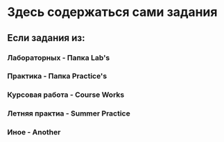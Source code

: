 # Здесь содержаться сами задания
## Если задания из:
### Лабораторных - Папка Lab's
### Практика - Папка Practice's
### Курсовая работа - Course Works
### Летняя практиа - Summer Practice
### Иное - Another